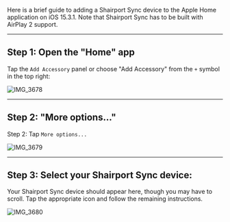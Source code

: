 Here is a brief guide to adding a Shairport Sync device to the Apple Home application on iOS 15.3.1. Note that Shairport Sync has to be built with AirPlay 2 support.

***

Step 1: Open the "Home" app
---

Tap the `Add Accessory` panel or choose "Add Accessory" from the `+` symbol in the top right:

![IMG_3678](https://user-images.githubusercontent.com/4265913/157615721-e42a07e3-f93e-49d0-9233-e7b92a577459.jpg)

***

Step 2: "More options..."
---

Step 2: Tap `More options...`

![IMG_3679](https://user-images.githubusercontent.com/4265913/157616118-79c6d494-ce6e-4666-a6de-53cb40d0e751.jpg)


***

Step 3: Select your Shairport Sync device:
---

Your Shairport Sync device should appear here, though you may have to scroll. Tap the appropriate icon and follow the remaining instructions.

![IMG_3680](https://user-images.githubusercontent.com/4265913/157616475-22ee2eb6-56f4-4368-a1ed-d925f9984f1e.jpg)
